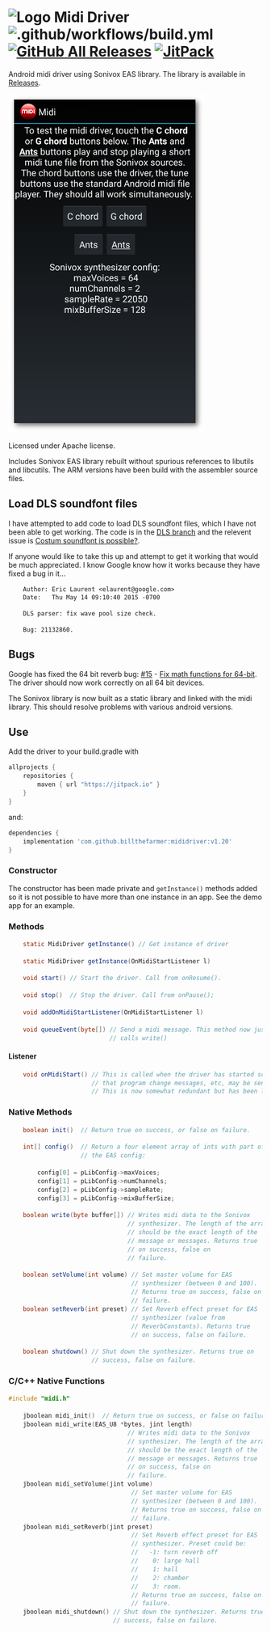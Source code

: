 # ![Logo](app/src/main/res/drawable-hdpi/ic_launcher.png) Midi Driver ![.github/workflows/build.yml](https://github.com/billthefarmer/mididriver/workflows/.github/workflows/build.yml/badge.svg) [![GitHub All Releases](https://img.shields.io/github/downloads/billthefarmer/mididriver/total)](https://github.com/billthefarmer/mididriver/releases) [![JitPack](https://jitpack.io/v/billthefarmer/mididriver.svg)](https://jitpack.io/#billthefarmer/mididriver)

Android midi driver using Sonivox EAS library. The library is
available in
[Releases](https://github.com/billthefarmer/mididriver/releases).

![](https://github.com/billthefarmer/billthefarmer.github.io/raw/master/images/miditest.png)

Licensed under Apache license.

Includes Sonivox EAS library rebuilt without spurious references to
libutils and libcutils. The ARM versions have been build with the
assembler source files.

## Load DLS soundfont files
I have attempted to add code to load DLS soundfont files, which I have
not been able to get working.  The code is in the [DLS
branch](https://github.com/billthefarmer/mididriver/tree/DLS) and the
relevent issue is [Costum soundfont is
possible?](https://github.com/billthefarmer/mididriver/issues/21).

If anyone would like to take this up and attempt to get it working
that would be much appreciated. I know Google know how it works
because they have fixed a bug in it...
```
    Author: Eric Laurent <elaurent@google.com>
    Date:   Thu May 14 09:10:40 2015 -0700

    DLS parser: fix wave pool size check.

    Bug: 21132860.
```

## Bugs
Google has fixed the 64 bit reverb bug:
[#15](https://github.com/billthefarmer/mididriver/issues/15) -
[Fix math functions for 64-bit](https://github.com/android/platform_external_sonivox/commit/d216e303f65f5e36ffba92d342a8c61f753c98d7). The
driver should now work correctly on all 64 bit devices.

The Sonivox library is now built as a static library and linked with
the midi library. This should resolve problems with various android
versions.

## Use
Add the driver to your build.gradle with
```gradle
allprojects {
    repositories {
        maven { url "https://jitpack.io" }
    }
}
```
and:
```gradle
dependencies {
    implementation 'com.github.billthefarmer:mididriver:v1.20'
}
```
### Constructor
The constructor has been made private and `getInstance()` methods
added so it is not possible to have more than one instance in an
app. See the demo app for an example.

### Methods
```java
    static MidiDriver getInstance() // Get instance of driver

    static MidiDriver getInstance(OnMidiStartListener l)

    void start() // Start the driver. Call from onResume().

    void stop()  // Stop the driver. Call from onPause();

    void addOnMidiStartListener(OnMidiStartListener l)

    void queueEvent(byte[]) // Send a midi message. This method now just
                            // calls write()
```
#### Listener
```java
    void onMidiStart() // This is called when the driver has started so
                       // that program change messages, etc, may be sent.
                       // This is now somewhat redundant but has been left in.
```
### Native Methods
```java
    boolean init()  // Return true on success, or false on failure.
	
    int[] config()  // Return a four element array of ints with part of
                    // the EAS config:

        config[0] = pLibConfig->maxVoices;
        config[1] = pLibConfig->numChannels;
        config[2] = pLibConfig->sampleRate;
        config[3] = pLibConfig->mixBufferSize;

    boolean write(byte buffer[]) // Writes midi data to the Sonivox
                                 // synthesizer. The length of the array
                                 // should be the exact length of the
                                 // message or messages. Returns true
                                 // on success, false on
                                 // failure.

    boolean setVolume(int volume) // Set master volume for EAS
                                  // synthesizer (between 0 and 100).
                                  // Returns true on success, false on
                                  // failure.
    boolean setReverb(int preset) // Set Reverb effect preset for EAS
                                  // synthesizer (value from
                                  // ReverbConstants). Returns true
                                  // on success, false on failure.

    boolean shutdown() // Shut down the synthesizer. Returns true on
                       // success, false on failure.
```
### C/C++ Native Functions
```c++
#include "midi.h"

    jboolean midi_init()  // Return true on success, or false on failure.
    jboolean midi_write(EAS_U8 *bytes, jint length)
                                 // Writes midi data to the Sonivox
                                 // synthesizer. The length of the array
                                 // should be the exact length of the
                                 // message or messages. Returns true
                                 // on success, false on
                                 // failure.
    jboolean midi_setVolume(jint volume)
                                  // Set master volume for EAS
                                  // synthesizer (between 0 and 100).
                                  // Returns true on success, false on
                                  // failure.
    jboolean midi_setReverb(jint preset)
                                  // Set Reverb effect preset for EAS
                                  // synthesizer. Preset could be:
                                  //   -1: turn reverb off
                                  //    0: large hall
                                  //    1: hall
                                  //    2: chamber
                                  //    3: room.
                                  // Returns true on success, false on
                                  // failure.
    jboolean midi_shutdown() // Shut down the synthesizer. Returns true on
                             // success, false on failure.
```
